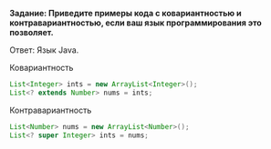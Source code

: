 **Задание: Приведите примеры кода с ковариантностью и контравариантностью, если ваш язык программирования это позволяет.**

Ответ: Язык Java.

Ковариантность
```java
List<Integer> ints = new ArrayList<Integer>();
List<? extends Number> nums = ints;
```

Контравариантность
```java
List<Number> nums = new ArrayList<Number>();
List<? super Integer> ints = nums;
```